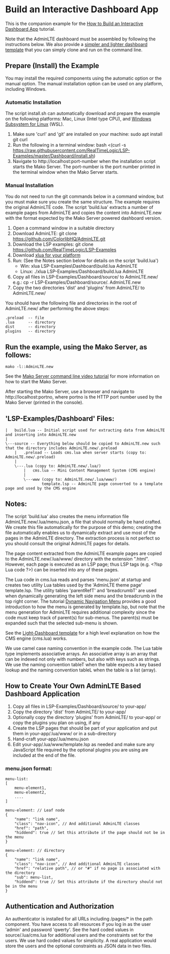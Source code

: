 # Build an Interactive Dashboard App

This is the companion example for the [How to Build an Interactive Dashboard App](https://makoserver.net/articles/How-to-Build-an-Interactive-Dashboard-App) tutorial.

Note that the AdminLTE dashboard must be assembled by following the
instructions below. We also provide a
[simpler and lighter dashboard template](../Light-Dashboard) that you can
simply clone and run on the command line.

## Prepare (Install) the Example

You may install the required components using the automatic option or
the manual option. The manual installation option can be used on any
platform, including Windows.

### Automatic Installation

The script install.sh can automatically download and prepare the
example on the following platforms: Mac, Linux (Intel type CPU), and
[Windows Subsystem for Linux](https://docs.microsoft.com/en-us/windows/wsl/install-win10)
(WSL).

1. Make sure 'curl' and 'git' are installed on your machine: sudo apt
   install git curl
2. Run the following in a terminal window:
   bash <(curl -s https://raw.githubusercontent.com/RealTimeLogic/LSP-Examples/master/Dashboard/install.sh)
3. Navigate to http://localhost:port-number when the installation
   script starts the Mako Server. The port-number is the port number
   printed in the terminal window when the Mako Server starts.

### Manual Installation

You do not need to run the git commands below in a command window, but
you must make sure you create the same structure. The example requires
the original AdminLTE code. The script 'build.lua' extracts a number
of example pages from AdminLTE and copies the content into
AdminLTE.new with the format expected by the Mako Server powered
dashboard version.

1. Open a command window in a suitable directory
2. Download AdminLTE: git clone https://github.com/ColorlibHQ/AdminLTE.git
3. Download the LSP examples: git clone https://github.com/RealTimeLogic/LSP-Examples
4. Download [xlua for your platform](https://makoserver.net/download/overview/)
5. Run: (See the Notes section below for details on the script 'build.lua')
   - Win:   xlua LSP-Examples\Dashboard\build.lua AdminLTE
   - Linux: ./xlua LSP-Examples/Dashboard/build.lua AdminLTE
6. Copy all files in LSP-Examples/Dashboard/source/ to AdminLTE.new/ e.g.: cp -r LSP-Examples/Dashboard/source/. AdminLTE.new
7. Copy the two directories 'dist' and 'plugins' from AdminLTE/ to AdminLTE.new/

You should have the following file and directories in the root of AdminLTE.new/ after performing the above steps:

```
.preload  -- file
.lua      -- directory
dist      -- directory
plugins   -- directory
```

## Run the example, using the Mako Server, as follows:

```
mako -l::AdminLTE.new
```

See the [Mako Server command line video tutorial](https://youtu.be/vwQ52ZC5RRg) for more information on how to start the Mako Server.

After starting the Mako Server, use a browser and navigate to
http://localhost:portno, where portno is the HTTP port number used by
the Mako Server (printed in the console).

## 'LSP-Examples/Dashboard' Files:

```
|   build.lua -- Initial script used for extracting data from AdminLTE and inserting into AdminLTE.new
|
\---source -- Everything below should be copied to AdminLTE.new such that the directory includes AdminLTE.new/.preload
    |   .preload -- Loads cms.lua when server starts (copy to: AdminLTE.new/.preload)
    |
    \---.lua (copy to: AdminLTE.new/.lua/)
        |   cms.lua -- Mini Content Management System (CMS engine)
        |
        \---www (copy to: AdminLTE.new/.lua/www/)
                template.lsp -- AdminLTE page converted to a template page and used by the CMS engine
```

## Notes:

The script 'build.lua' also creates the menu information file
AdminLTE.new/.lua/menu.json, a file that should normally be hand
crafted. We create this file automatically for the purpose of this
demo; creating the file automatically enables us to dynamically
extract and use most of the pages in the AdminLTE directory. The
extraction process is not perfect so you should consult the original
AdminLTE pages for details.

The page content extracted from the AdminLTE example pages are copied
to the AdminLTE.new/.lua/www/ directory with the extension ".html".
However, each page is executed as an LSP page; thus LSP tags
(e.g. &lt;?lsp Lua code ?&gt;) can be inserted into any of these pages.

The Lua code in cms.lua reads and parses 'menu.json' at startup and
creates two utility Lua tables used by the 'AdminLTE theme page'
template.lsp. The utility tables 'parentRefT' and 'breadcrumbT' are used
when dynamically generating the left side menu and the breadcrumb in
the top right corner. The tutorial
[Dynamic Navigation Menu](https://makoserver.net/articles/Dynamic-Navigation-Menu)
provides a good introduction to how the menu is generated by
template.lsp, but note that the menu generation for AdminLTE requires
additional complexity since the code must keep track of parent(s) for
sub-menus. The parent(s) must be expanded such that the selected
sub-menu is shown.

See the [Light-Dashboard template](../Light-Dashboard) for a high
level explanation on how the CMS engine (cms.lua) works.

We use camel case naming convention in the example code. The Lua table
type implements associative arrays. An associative array is an array
that can be indexed not only with numbers, but also with keys such as
strings. We use the naming convention tableT when the table expects a
key based lookup and the naming convention tableL when the table is a
list (array).

## How to Create Your Own AdminLTE Based Dashboard Application

1. Copy all files in LSP-Examples/Dashboard/source/ to your-app/
2. Copy the directory 'dist' from AdminLTE/ to your-app/
2. Optionally copy the directory 'plugins' from AdminLTE/ to your-app/ or copy the plugins you plan on using, if any
3. Create the LSP pages that should be part of your application and put them in your-app/.lua/www/ or in a sub-directory
4. Hand-craft your-app/.lua/menu.json
5. Edit your-app/.lua/www/template.lsp as needed and make sure any
   JavaScript file required by the optional plugins you are using are
   included at the end of the file.

### menu.json format:

```
menu-list:
[
    menu-element1,
    menu-element2,
    ....
]

menu-element: // Leaf node
{
    "name": "link name",
    "class": "nav-icon", // And additional AdminLTE classes
    "href": "path",
    "hiddend": true // Set this attribute if the page should not be in the menu
}

menu-element: // directory
{
    "name": "link name",
    "class": "nav-icon", // And additional AdminLTE classes
    "href": "relative path", // or "#" if no page is associated with the directory
    "sub": menu-list,
    "hiddend": true // Set this attribute if the directory should not be in the menu
}
```

## Authentication and Authorization

An authenticator is installed for all URLs including /pages/* in the
path component. You have access to all resources if you log in as the
user 'admin' and password 'qwerty'. See the hard coded values in
source/.lua/cms.lua for additional users and the constraints set for
the users. We use hard coded values for simplicity. A real application
would store the users and the optional constraints as JSON data in two
files.
